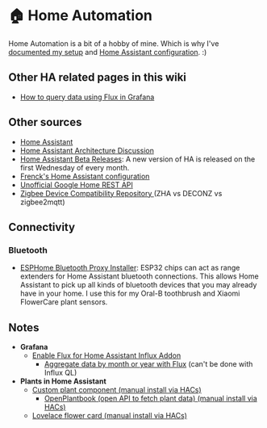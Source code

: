 # 🏠 Home Automation

Home Automation is a bit of a hobby of mine. Which is why I've [documented my setup](https://sixtymeters.com) and [Home Assistant configuration](https://github.com/aerobless/home-assistant-configuration). :)

## Other HA related pages in this wiki

* [How to query data using Flux in Grafana](programming/flux.md)

## Other sources

* [Home Assistant](https://www.home-assistant.io)
* [Home Assistant Architecture Discussion](https://github.com/home-assistant/architecture/issues)
* [Home Assistant Beta Releases](https://www.home-assistant.io/faq/release/): A new version of HA is released on the first Wednesday of every month.
* [Frenck's Home Assistant configuration](https://github.com/frenck/home-assistant-config)
* [Unofficial Google Home REST API](https://rithvikvibhu.github.io/GHLocalApi/#header-getting-started)
* [Zigbee Device Compatibility Repository ](https://zigbee.blakadder.com/)(ZHA vs DECONZ vs zigbee2mqtt)



## Connectivity

### Bluetooth

* [ESPHome Bluetooth Proxy Installer](https://esphome.github.io/bluetooth-proxies/): ESP32 chips can act as range extenders for Home Assistant bluetooth connections. This allows Home Assistant to pick up all kinds of bluetooth devices that you may already have in your home. I use this for my Oral-B toothbrush and Xiaomi FlowerCare plant sensors.

## Notes

* **Grafana**
  * [Enable Flux for Home Assistant Influx Addon](https://community.home-assistant.io/t/flux-in-grafana/197155/33)
    * [Aggregate data by month or year with Flux](https://www.influxdata.com/blog/aggregating-by-months-or-years-in-flux/) (can't be done with Influx QL)
* **Plants in Home Assistant**
  * [Custom plant component (manual install via HACs)](https://github.com/Olen/homeassistant-plant)
    * [OpenPlantbook (open API to fetch plant data) (manual install via HACs)](https://github.com/Olen/home-assistant-openplantbook)
  * [Lovelace flower card (manual install via HACs)](https://github.com/Olen/lovelace-flower-card/tree/new\_plant)
